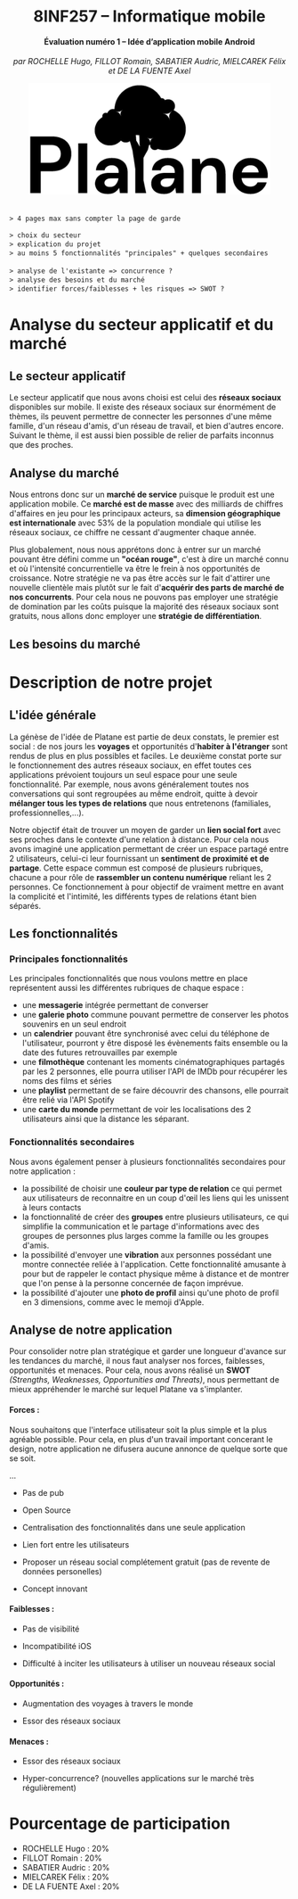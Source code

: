 <div align="center">

# 8INF257 – Informatique mobile

#### Évaluation numéro 1 – Idée d’application mobile Android

_par ROCHELLE Hugo, FILLOT Romain, SABATIER Audric, MIELCAREK Félix et DE LA FUENTE Axel_

<img src="../images/logo-title-black.png" alt="Logo" height="200">
</div>

<br>

```
> 4 pages max sans compter la page de garde
```

```
> choix du secteur
> explication du projet
> au moins 5 fonctionnalités "principales" + quelques secondaires

> analyse de l'existante => concurrence ?
> analyse des besoins et du marché
> identifier forces/faiblesses + les risques => SWOT ?
```

# Analyse du secteur applicatif et du marché

## Le secteur applicatif

Le secteur applicatif que nous avons choisi est celui des **réseaux sociaux** disponibles sur mobile. Il existe des réseaux sociaux sur énormément de thèmes, ils peuvent permettre de connecter les personnes d'une même famille, d'un réseau d'amis, d'un réseau de travail, et bien d'autres encore. Suivant le thème, il est aussi bien possible de relier de parfaits inconnus que des proches.

## Analyse du marché

Nous entrons donc sur un **marché de service** puisque le produit est une application mobile. Ce **marché est de masse** avec des milliards de chiffres d'affaires en jeu pour les principaux acteurs, sa **dimension géographique est internationale** avec 53% de la population mondiale qui utilise les réseaux sociaux, ce chiffre ne cessant d'augmenter chaque année.

Plus globalement, nous nous apprétons donc à entrer sur un marché pouvant être défini comme un **"océan rouge"**, c'est à dire un marché connu et où l'intensité concurrentielle va être le frein à nos opportunités de croissance. 
Notre stratégie ne va pas être accès sur le fait d'attirer une nouvelle clientèle mais plutôt sur le fait d'**acquérir des parts de marché de nos concurrents**. 
Pour cela nous ne pouvons pas employer une stratégie de domination par les coûts puisque la majorité des réseaux sociaux sont gratuits, nous allons donc employer une **stratégie de différentiation**.

## Les besoins du marché


# Description de notre projet

## L'idée générale

La génèse de l'idée de Platane est partie de deux constats, le premier est social : de nos jours les **voyages** et opportunités d'**habiter à l'étranger** sont rendus de plus en plus possibles et faciles.
Le deuxième constat porte sur le fonctionnement des autres réseaux sociaux, en effet toutes ces applications prévoient toujours un seul espace pour une seule fonctionnalité. Par exemple, nous avons généralement toutes nos conversations qui sont regroupées au même endroit, quitte à devoir **mélanger tous les types de relations** que nous entretenons (familiales, professionnelles,...).

Notre objectif était de trouver un moyen de garder un **lien social fort** avec ses proches dans le contexte d'une relation à distance. Pour cela nous avons imaginé une application permettant de créer un espace partagé entre 2 utilisateurs, celui-ci leur fournissant un **sentiment de proximité et de partage**.
Cette espace commun est composé de plusieurs rubriques, chacune a pour rôle de **rassembler un contenu numérique** reliant les 2 personnes. Ce fonctionnement à pour objectif de vraiment mettre en avant la complicité et l'intimité, les différents types de relations étant bien séparés.

## Les fonctionnalités

### Principales fonctionnalités

Les principales fonctionnalités que nous voulons mettre en place représentent aussi les différentes rubriques de chaque espace :
* une **messagerie** intégrée permettant de converser
* une **galerie photo** commune pouvant permettre de conserver les photos souvenirs en un seul endroit
* un **calendrier** pouvant être synchronisé avec celui du téléphone de l'utilisateur, pourront y être disposé les évènements faits ensemble ou la date des futures retrouvailles par exemple
* une **filmothèque** contenant les moments cinématographiques partagés par les 2 personnes, elle pourra utiliser l'API de IMDb pour récupérer les noms des films et séries
* une **playlist** permettant de se faire découvrir des chansons, elle pourrait être relié via l'API Spotify
* une **carte du monde** permettant de voir les localisations des 2 utilisateurs ainsi que la distance les séparant.

### Fonctionnalités secondaires

Nous avons également penser à plusieurs fonctionnalités secondaires pour notre application :
* la possibilité de choisir une **couleur par type de relation** ce qui permet aux utilisateurs de reconnaitre en un coup d'œil les liens qui les unissent à leurs contacts
* la fonctionnalité de créer des **groupes** entre plusieurs utilisateurs, ce qui simplifie la communication et le partage d'informations avec des groupes de personnes plus larges comme la famille ou les groupes d'amis.
* la possibilité d'envoyer une **vibration** aux personnes possédant une montre connectée reliée à l'application. Cette fonctionnalité amusante à pour but de rappeler le contact physique même à distance et de montrer que l'on pense à la personne concernée de façon imprévue.
* la possibilité d'ajouter une **photo de profil** ainsi qu'une photo de profil en 3 dimensions, comme avec le memoji d'Apple. 


## Analyse de notre application

Pour consolider notre plan stratégique et garder une longueur d'avance sur les tendances du marché, il nous faut analyser nos forces, faiblesses, opportunités et menaces. Pour cela, nous avons réalisé un **SWOT** _(Strengths, Weaknesses, Opportunities and Threats)_, nous permettant de mieux appréhender le marché sur lequel Platane va s'implanter.

#### Forces :

Nous souhaitons que l'interface utilisateur soit la plus simple et la plus agréable possible. Pour cela, en plus d'un travail important concerant le design, notre application ne difusera aucune annonce de quelque sorte que se soit. 

...

- Pas de pub

- Open Source

- Centralisation des fonctionnalités dans une seule application

- Lien fort entre les utilisateurs

- Proposer un réseau social complétement gratuit (pas de revente de données personelles)

- Concept innovant

#### Faiblesses :

- Pas de visibilité

- Incompatibilité iOS

- Difficulté à inciter les utilisateurs à utiliser un nouveau réseaux social

#### Opportunités :

- Augmentation des voyages à travers le monde

- Essor des réseaux sociaux

#### Menaces :

- Essor des réseaux sociaux

- Hyper-concurrence? (nouvelles applications sur le marché très régulièrement)

# Pourcentage de participation

- ROCHELLE Hugo : 20%
- FILLOT Romain : 20%
- SABATIER Audric : 20%
- MIELCAREK Félix : 20%
- DE LA FUENTE Axel : 20%
